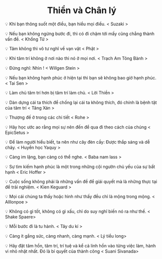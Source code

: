 <h1 align="center">Thiền và Chân lý</h1>

💡  Khi bạn thông suốt một điều, bạn hiểu mọi điều.
									< Suzaki >

💡  Nếu bạn không ngừng bước đi, thì có đi chậm tới mấy cũng chẳng thành vấn đề.
											< Khổng Tử >

💡  Tâm không thì vô tư nghĩ về vạn vật
							< Phật >

💡  Khi tâm trí không ở nơi nào thì nó ở mọi nơi.
							< Trạch Am Tông Bành >

💡  Đừng nghĩ: Nhìn !
				< Willgen Stein >

💡  Nếu bạn không hạnh phúc ở hiện tại thì bạn sẽ không bao giờ hạnh phúc.
						< Tai Sen >

💡  Làm chủ tâm trí hơn bị tâm trí làm chủ.
						< Lời Thiền >

💡  Dàn dựng cái ta thích để chống lại cái ta không thích, đó chính là bệnh tật của tâm trí
											< Tăng Xán >

💡  Thượng đế ở trong các chi tiết 
						< Rohe >

💡  Hãy học ước ao rằng mọi sự nên đến để qua đi theo cách của chúng
									< EpicSetus >

💡  Để làm người hiểu biết, ta nên như cây đèn cầy: Được thắp sáng và dễ chảy.
										< Huyền học Yaquy >

💡  Càng im lặng, bạn càng có thể nghe.
							< Baba nam lass >

💡  Sự tìm kiếm hạnh phúc là một trong những cội ngườn chủ yếu của sự bất hạnh
								< Eric Hoffer >

💡  Cuộc sống không phải là những vấn đề để giải quyết mà là những thực tại để trải nghiệm.
										< Kien Keguard >

💡  Mọi cái chúng ta thấy hoặc hình như thấy đều chỉ là mộng trong mộng.
											< Alllonpoe >

💡  Không có gì tốt, không có gì xấu, chỉ do suy nghĩ biến nó ra như thế.
							< Shake Spaere>

💡  Mỗi bước đi là tu hành.
				< Tây du kí >

💡  Càng ít gắng sức, càng nhanh, càng mạnh.
					< Lý tiểu long>

💡  Hãy đặt tâm hồn, tâm trí, trí tuệ và kể cả linh hồn vào từng việc làm, hành vi nhỏ nhặt nhất. Đó là bí quyết của thành công
						< Suani Sivanada>
